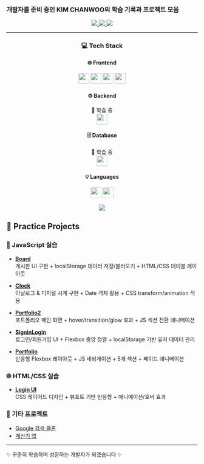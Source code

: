 
<p align="center">
  <h3>개발자를 준비 중인 KIM CHANWOO의 학습 기록과 프로젝트 모음</h3>
</p>

<p align="center">
  <a href="mailto:rlacksdn1223@naver.com">
    <img src="https://img.shields.io/badge/이메일-D14836?logo=gmail&logoColor=white&style=for-the-badge" />
  </a>
  <a href="https://velog.io/@cksdn1223/series">
    <img src="https://img.shields.io/badge/벨로그-20C997?style=for-the-badge&logo=ghost&logoColor=white" />
  </a>
  <a href="https://velog.io/@cksdn1223/series/%EC%97%90%EB%9F%AC-%EA%B8%B0%EB%A1%9D">
    <img src="https://img.shields.io/badge/에러%20기록-FF6B6B?style=for-the-badge&logo=velog&logoColor=white" />
  </a>
</p>

<hr>

<h3 align="center">💻 Tech Stack</h3>

<h4 align="center">🌐 Frontend</h4>
<p align="center">
  <img src="https://img.shields.io/badge/JavaScript-F7DF1E?style=for-the-badge&logo=javascript&logoColor=black" height="28"/>
  <img src="https://img.shields.io/badge/HTML5-E34F26?style=for-the-badge&logo=html5&logoColor=white" height="28"/>
  <img src="https://img.shields.io/badge/CSS3-1572B6?style=for-the-badge&logo=css3&logoColor=white" height="28"/>
  <img src="https://img.shields.io/badge/React-20232a?style=for-the-badge&logo=react&logoColor=61DAFB" height="28"/>
</p>

<h4 align="center">⚙️ Backend</h4>
<p align="center">
  🚧 학습 중<br>
  <img src="https://img.shields.io/badge/Spring-6DB33F?style=for-the-badge&logo=spring&logoColor=white" height="28"/>
</p>

<h4 align="center">🗄️ Database</h4>
<p align="center">
  🚧 학습 중<br>
  <img src="https://img.shields.io/badge/MySQL-4479A1?style=for-the-badge&logo=mysql&logoColor=white" height="28"/>
</p>

<h4 align="center">💡 Languages</h4>
<p align="center">
  <img src="https://img.shields.io/badge/Python-3776AB?style=for-the-badge&logo=python&logoColor=white" height="28"/>
  <img src="https://img.shields.io/badge/Java-007396?style=for-the-badge&logo=openjdk&logoColor=white" height="28"/>
</p>

<p align="center">
  <img src="https://github-readme-stats.vercel.app/api/top-langs/?username=cksdn1223&theme=tokyonight&layout=compact" />
</p>

## 📌 Practice Projects

### 📝 JavaScript 실습
- **[Board](https://github.com/cksdn1223/korit_07_javascript/tree/main/Practice/Board)**  
  게시판 UI 구현 + localStorage 데이터 저장/불러오기 + HTML/CSS 테이블 레이아웃  

- **[Clock](https://github.com/cksdn1223/korit_07_javascript/tree/main/Practice/Clock)**  
  아날로그 & 디지털 시계 구현 + Date 객체 활용 + CSS transform/animation 적용  

- **[Portfolio2](https://github.com/cksdn1223/korit_07_javascript/tree/main/Practice/Portfolio2)**  
  포트폴리오 메인 화면 + hover/transition/glow 효과 + JS 섹션 전환 애니메이션  

- **[SigninLogin](https://github.com/cksdn1223/korit_07_javascript/tree/main/Practice/SigninLogin)**  
  로그인/회원가입 UI + Flexbox 중앙 정렬 + localStorage 기반 유저 데이터 관리  

- **[Portfolio](https://github.com/cksdn1223/korit_07_html_css/tree/main/Practice/Portfolio)**  
  반응형 Flexbox 레이아웃 + JS 네비게이션 + 5개 섹션 + 페이드 애니메이션
  
### 🌐 HTML/CSS 실습

- **[Login UI](https://github.com/cksdn1223/korit_07_html_css/tree/main/Practice/login)**  
  CSS 레이어드 디자인 + 뷰포트 기반 반응형 + 애니메이션/호버 효과  

### 🌟 기타 프로젝트
- [Google 검색 클론](https://github.com/cksdn1223/korit_07_html_css/tree/main/Practice/google)  
- [계산기 앱](https://github.com/cksdn1223/korit_07_html_css/tree/main/Practice/Calculator)

---

✨ 꾸준히 학습하며 성장하는 개발자가 되겠습니다 ✨
